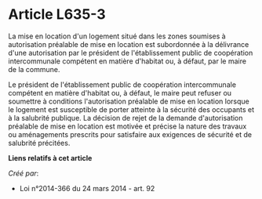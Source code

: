 # Article L635-3

La mise en location d'un logement situé dans les zones soumises à autorisation préalable de mise en location est subordonnée
à la délivrance d'une autorisation par le président de l'établissement public de coopération intercommunale compétent en
matière d'habitat ou, à défaut, par le maire de la commune. 

Le président de l'établissement public de coopération intercommunale compétent en matière d'habitat ou, à défaut, le maire
peut refuser ou soumettre à conditions l'autorisation préalable de mise en location lorsque le logement est susceptible de
porter atteinte à la sécurité des occupants et à la salubrité publique. La décision de rejet de la demande d'autorisation
préalable de mise en location est motivée et précise la nature des travaux ou aménagements prescrits pour satisfaire aux
exigences de sécurité et de salubrité précitées.

**Liens relatifs à cet article**

_Créé par_:

  - Loi n°2014-366 du 24 mars 2014 - art. 92
